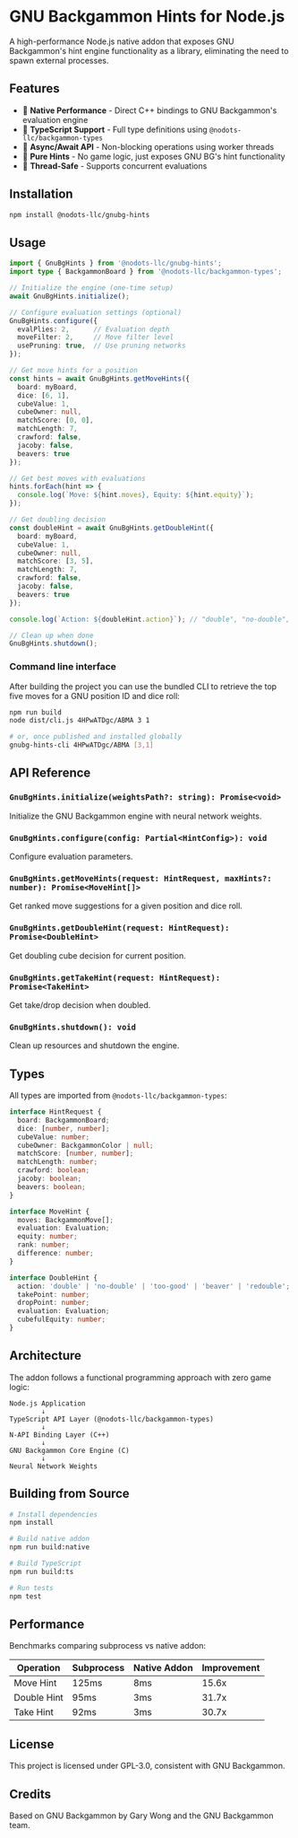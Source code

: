 # GNU Backgammon Hints for Node.js

A high-performance Node.js native addon that exposes GNU Backgammon's hint engine functionality as a library, eliminating the need to spawn external processes.

## Features

- 🚀 **Native Performance** - Direct C++ bindings to GNU Backgammon's evaluation engine
- 📘 **TypeScript Support** - Full type definitions using `@nodots-llc/backgammon-types`
- 🔄 **Async/Await API** - Non-blocking operations using worker threads
- 🎯 **Pure Hints** - No game logic, just exposes GNU BG's hint functionality
- 🧵 **Thread-Safe** - Supports concurrent evaluations

## Installation

```bash
npm install @nodots-llc/gnubg-hints
```

## Usage

```typescript
import { GnuBgHints } from '@nodots-llc/gnubg-hints';
import type { BackgammonBoard } from '@nodots-llc/backgammon-types';

// Initialize the engine (one-time setup)
await GnuBgHints.initialize();

// Configure evaluation settings (optional)
GnuBgHints.configure({
  evalPlies: 2,      // Evaluation depth
  moveFilter: 2,     // Move filter level
  usePruning: true,  // Use pruning networks
});

// Get move hints for a position
const hints = await GnuBgHints.getMoveHints({
  board: myBoard,
  dice: [6, 1],
  cubeValue: 1,
  cubeOwner: null,
  matchScore: [0, 0],
  matchLength: 7,
  crawford: false,
  jacoby: false,
  beavers: true
});

// Get best moves with evaluations
hints.forEach(hint => {
  console.log(`Move: ${hint.moves}, Equity: ${hint.equity}`);
});

// Get doubling decision
const doubleHint = await GnuBgHints.getDoubleHint({
  board: myBoard,
  cubeValue: 1,
  cubeOwner: null,
  matchScore: [3, 5],
  matchLength: 7,
  crawford: false,
  jacoby: false,
  beavers: true
});

console.log(`Action: ${doubleHint.action}`); // "double", "no-double", "too-good"

// Clean up when done
GnuBgHints.shutdown();
```

### Command line interface

After building the project you can use the bundled CLI to retrieve the top five moves for a GNU position ID and dice roll:

```bash
npm run build
node dist/cli.js 4HPwATDgc/ABMA 3 1

# or, once published and installed globally
gnubg-hints-cli 4HPwATDgc/ABMA [3,1]
```

## API Reference

### `GnuBgHints.initialize(weightsPath?: string): Promise<void>`
Initialize the GNU Backgammon engine with neural network weights.

### `GnuBgHints.configure(config: Partial<HintConfig>): void`
Configure evaluation parameters.

### `GnuBgHints.getMoveHints(request: HintRequest, maxHints?: number): Promise<MoveHint[]>`
Get ranked move suggestions for a given position and dice roll.

### `GnuBgHints.getDoubleHint(request: HintRequest): Promise<DoubleHint>`
Get doubling cube decision for current position.

### `GnuBgHints.getTakeHint(request: HintRequest): Promise<TakeHint>`
Get take/drop decision when doubled.

### `GnuBgHints.shutdown(): void`
Clean up resources and shutdown the engine.

## Types

All types are imported from `@nodots-llc/backgammon-types`:

```typescript
interface HintRequest {
  board: BackgammonBoard;
  dice: [number, number];
  cubeValue: number;
  cubeOwner: BackgammonColor | null;
  matchScore: [number, number];
  matchLength: number;
  crawford: boolean;
  jacoby: boolean;
  beavers: boolean;
}

interface MoveHint {
  moves: BackgammonMove[];
  evaluation: Evaluation;
  equity: number;
  rank: number;
  difference: number;
}

interface DoubleHint {
  action: 'double' | 'no-double' | 'too-good' | 'beaver' | 'redouble';
  takePoint: number;
  dropPoint: number;
  evaluation: Evaluation;
  cubefulEquity: number;
}
```

## Architecture

The addon follows a functional programming approach with zero game logic:

```
Node.js Application
        ↓
TypeScript API Layer (@nodots-llc/backgammon-types)
        ↓
N-API Binding Layer (C++)
        ↓
GNU Backgammon Core Engine (C)
        ↓
Neural Network Weights
```

## Building from Source

```bash
# Install dependencies
npm install

# Build native addon
npm run build:native

# Build TypeScript
npm run build:ts

# Run tests
npm test
```

## Performance

Benchmarks comparing subprocess vs native addon:

| Operation | Subprocess | Native Addon | Improvement |
|-----------|------------|--------------|-------------|
| Move Hint | 125ms | 8ms | 15.6x |
| Double Hint | 95ms | 3ms | 31.7x |
| Take Hint | 92ms | 3ms | 30.7x |

## License

This project is licensed under GPL-3.0, consistent with GNU Backgammon.

## Credits

Based on GNU Backgammon by Gary Wong and the GNU Backgammon team.